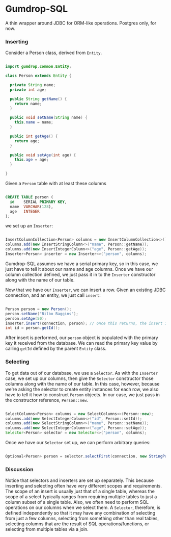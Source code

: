 # Gumdrop-SQL

A thin wrapper around JDBC for ORM-like operations. Postgres only, for now.

### Inserting

Consider a Person class, derived from `Entity`.

```java

import gumdrop.common.Entity;

class Person extends Entity {

  private String name;
  private int age;

  public String getName() {
    return name;
  }

  public void setName(String name) {
    this.name = name;
  }

  public int getAge() {
    return age;
  }

  public void setAge(int age) {
    this.age = age;
  }

}

```

Given a `Person` table with at least these columns

```sql

CREATE TABLE person (
  id    SERIAL PRIMARY KEY,
  name  VARCHAR(128),
  age   INTEGER
);

```

we set up an `Inserter`:

```java

InsertColumnCollection<Person> columns = new InsertColumnCollection<>();
columns.add(new InsertStringColumn<>("name", Person::getName));
columns.add(new InsertIntegerColumn<>("age", Person::getAge));
Inserter<Person> inserter = new Inserter<>("person", columns);

```

Gumdrop-SQL assumes we have a serial primary key, so in this case, we just have to tell it about our name and age
columns. Once we have our column collection defined, we just pass it in to the `Inserter` constructor along with the name
of our table.

Now that we have our `Inserter`, we can insert a row. Given an existing JDBC connection, and an entity, we just call
`insert`:

```java

Person person = new Person();
person.setName("Bilbo Baggins");
person.setAge(50);
inserter.insert(connection, person); // once this returns, the insert is done
int id = person.getId();

```

After insert is performed, our `person` object is populated with the primary key it received from the database. We can
read the primary key value by calling `getId` defined by the parent `Entity` class.

### Selecting

To get data out of our database, we use a `Selector`. As with the `Inserter` case, we set up our columns, then give the
`Selector` constructor those columns along with the name of our table. In this case, however, because we're asking
the selector to create entity instances for each row, we also have to tell it how to construct `Person` objects. In
our case, we just pass in the constructor reference, `Person::new`.

```java

SelectColumns<Person> columns = new SelectColumns<>(Person::new);
columns.add(new SelectIntegerColumn<>("id", Person::setId));
columns.add(new SelectStringColumn<>("name", Person::setName));
columns.add(new SelectIntegerColumn<>("age", Person::setAge));
Selector<Person> selector = new Selector<>("person", columns);

```

Once we have our `Selector` set up, we can perform arbitrary queries:

```java

Optional<Person> person = selector.selectFirst(connection, new StringPredicate("name = ?", "Bilbo Baggins"));

```

### Discussion

Notice that selectors and inserters are set up separately. This because inserting and selecting often have very
different scopes and requirements. The scope of an insert is usually just that of a single table, whereas the scope of
a select typically ranges from requiring multiple tables to just a column subset of a single table. Also, we often need
to perform SQL operations on our columns when we select them. A `Selector`, therefore, is defined independently so
that it may have any combination of selecting from just a few columns, selecting from something other than real tables,
selecting columns that are the result of SQL operations/functions, or selecting from multiple tables via a join.

